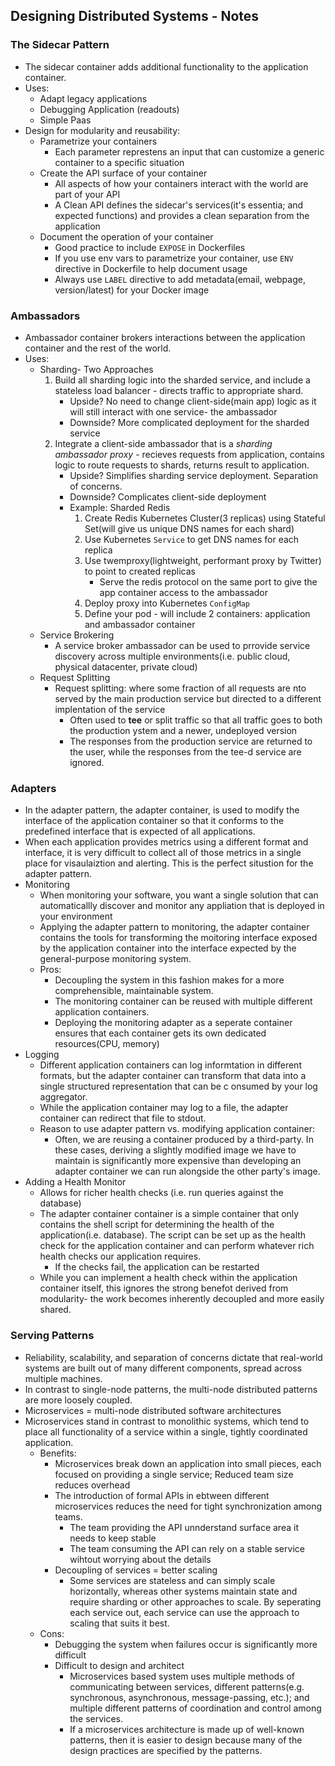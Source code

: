## Designing Distributed Systems - Notes

### The Sidecar Pattern
 - The sidecar container adds additional functionality to the application container.
 - Uses: 
    - Adapt legacy applications
    - Debugging Application (readouts)
    - Simple Paas
  - Design for modularity and reusability:
    - Parametrize your containers
      - Each parameter represtens an input that can customize a generic container to a specific situation
    - Create the API surface of your container
      - All aspects of how your containers interact with the world are part of your API
      - A Clean API defines the sidecar's services(it's essentia; and expected functions) and provides a clean separation from the application
    - Document the operation of your container
      - Good practice to include ```EXPOSE``` in Dockerfiles
      - If you use env vars to parametrize your container, use ```ENV``` directive in Dockerfile to help document usage
      - Always use ```LABEL``` directive to add metadata(email, webpage, version/latest) for your Docker image
      
### Ambassadors
  - Ambassador container brokers interactions between the application container and the rest of the world.
  - Uses:
    - Sharding- Two Approaches
      1. Build all sharding logic into the sharded service, and include a stateless load balancer - directs traffic to appropriate shard. 
         - Upside? No need to change client-side(main app) logic as it will still interact with one service- the ambassador
         - Downside? More complicated deployment for the sharded service
      2. Integrate a client-side ambassador that is a *sharding ambassador proxy* - recieves requests from application, contains logic to route requests to shards, returns result to application.
         - Upside? Simplifies sharding service deployment. Separation of concerns.
         - Downside? Complicates client-side deployment
         - Example: Sharded Redis
           1. Create Redis Kubernetes Cluster(3 replicas) using Stateful Set(will give us unique DNS names for each shard)
           2. Use Kubernetes ```Service``` to get DNS names for each replica
           3. Use twemproxy(lightweight, performant proxy by Twitter) to point to created replicas
              - Serve the redis protocol on the same port to give the app container access to the ambassador
           4. Deploy proxy into Kubernetes ```ConfigMap```
           5. Define your pod - will include 2 containers: application and ambassador container
     - Service Brokering
       - A service broker ambassador can be used to prrovide service discovery across multiple environments(i.e. public cloud, physical datacenter, private cloud)
     - Request Splitting
       - Request splitting: where some fraction of all requests are nto served by the main production service but directed to a different implentation of the service
         - Often used to **tee**  or split traffic so that all traffic goes to both the production ystem and a newer, undeployed version
         - The responses from the production service are returned to the user, while the responses from the tee-d service are ignored.
         
### Adapters
  - In the adapter pattern, the adapter container, is used to modify the interface of the application container so that it conforms to the predefined interface that is expected of all applications.
  - When each application provides metrics using a different format and interface, it is very difficult to collect all of those metrics in a single place for visaulaiztion and alerting. This is the perfect situstion for the adapter pattern.
  - Monitoring
    - When monitoring your software, you want a single solution that can automaticallly discover and monitor any appliation that is deployed in your environment
    - Applying the adapter pattern to monitoring, the adapter container contains the tools for transforming the moitoring interface exposed by the application container into the interface expected by the general-purpose monitoring system.
    - Pros:
      - Decoupling the system in this fashion makes for a more comprehensible, maintainable system.
      - The monitoring container can be reused with multiple different application containers.
      - Deploying the monitoring adapter as a seperate container ensures that each container gets its own dedicated resources(CPU, memory)
 - Logging
    - Different application containers can log informtation in different formats, but the adapter container can transform that data into a single structured representation that can be c onsumed by your log aggregator.
    - While the application container may log to a file, the adapter container can redirect that file to stdout.
    - Reason to use adapter pattern vs. modifying application container:
      - Often, we are reusing a container produced by a third-party. In these cases, deriving a slightly modified image we have to maintain is significantly more expensive than developing an adapter container we can run alongside the other party's image.
 - Adding a Health Monitor
   - Allows for richer health checks (i.e. run queries against the database)
   - The adapter container container is a simple container that only contains the shell script for determining the health of the application(i.e. database). The script can be set up as the health check for the application container and can perform whatever rich health checks our application requires.
     - If the checks fail, the application can be restarted
   - While you can implement a health check within the application container itself, this ignores the strong benefot derived from modularity- the work becomes inherently decoupled and more easily shared.
   
### Serving Patterns
  - Reliability, scalability, and separation of concerns dictate that real-world systems are built out of many different components, spread across multiple machines.
  - In contrast to single-node patterns, the multi-node distributed patterns are more loosely coupled.
  - Microservices = multi-node distributed software architectures
  - Microservices stand in contrast to monolithic systems, which tend to place all functionality of a service within a single, tightly coordinated application.
    - Benefits:
      - Microservices break down an application into small pieces, each focused on providing a single service; Reduced team size reduces overhead
      - The introduction of formal APIs in ebtween different microservices reduces the need for tight synchronization among teams. 
        - The team providing the API unnderstand surface area it needs to keep stable
        - The team consuming the API can rely on a stable service wihtout worrying about the details
      - Decoupling of services = better scaling
        - Some services are stateless and can simply scale horizontally, whereas other systems maintain state and require sharding or other approaches to scale. By seperating each service out, each service can use the approach to scaling that suits it best.
    - Cons:
      - Debugging the system when failures occur is significantly more difficult
      - Difficult to design and architect
        - Microservices based system uses multiple methods of communicating between services, different patterns(e.g. synchronous, asynchronous, message-passing, etc.); and multiple different patterns of coordination and control among the services.
        - If a microservices architecture is made up of well-known patterns, then it is easier to design because many of the design practices are specified by the patterns.
      
